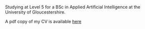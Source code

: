 Studying at Level 5 for a BSc in Applied Artificial Intelligence at the University of Gloucestershire.

A pdf copy of my CV is available [here](https://github.com/MCookAAI/MCookAAI.github.io/files/8699780/Martin-Cook_Rev.pdf)
